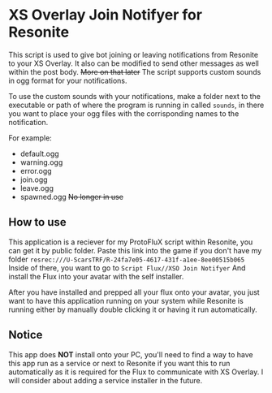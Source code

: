 # XS Overlay Join Notifyer for Resonite

This script is used to give bot joining or leaving notifications from Resonite to your XS Overlay. It also can be modified to send other messages as well within the post body. ~~More on that later~~ The script supports custom sounds in ogg format for your notifications.

To use the custom sounds with your notifications, make a folder next to the executable or path of where the program is running in called `sounds`, in there you want to place your ogg files with the corrisponding names to the notification.

For example:

* default.ogg
* warning.ogg
* error.ogg
* join.ogg
* leave.ogg
* spawned.ogg ~~No longer in use~~

## How to use

This application is a reciever for my ProtoFluX script within Resonite, you can get it by public folder. Paste this link into the game if you don't have my folder `resrec:///U-ScarsTRF/R-24fa7e05-4617-431f-a1ee-8ee00515b065` Inside of there, you want to go to `Script Flux//XSO Join Notifyer` And install the Flux into your avatar with the self installer.

After you have installed and prepped all your flux onto your avatar, you just want to have this application running on your system while Resonite is running either by manually double clicking it or having it run automatically.

## Notice

This app does **NOT** install onto your PC, you'll need to find a way to have this app run as a service or next to Resonite if you want this to run automatically as it is required for the Flux to communicate with XS Overlay. I will consider about adding a service installer in the future.